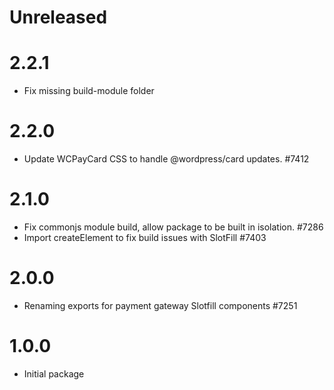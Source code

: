 # Unreleased

# 2.2.1

-   Fix missing build-module folder
# 2.2.0

-   Update WCPayCard CSS to handle @wordpress/card updates. #7412
# 2.1.0

-   Fix commonjs module build, allow package to be built in isolation. #7286
-   Import createElement to fix build issues with SlotFill #7403

# 2.0.0

-   Renaming exports for payment gateway Slotfill components #7251

# 1.0.0

-   Initial package
